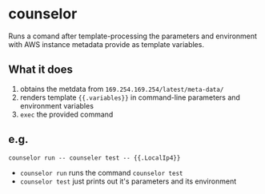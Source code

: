 # counselor

Runs a comand after template-processing the parameters and environment with AWS
instance metadata provide as template variables.


## What it does

1. obtains the metdata from `169.254.169.254/latest/meta-data/`
1. renders template `{{.variables}}` in command-line parameters and environment variables
1. `exec` the provided command

## e.g.

    counselor run -- counseler test -- {{.LocalIp4}}

- `counselor run` runs the command `counselor test`
- `counselor test` just prints out it's parameters and its environment
